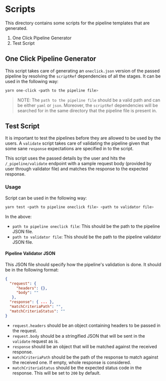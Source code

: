 # Scripts

This directory contains some scripts for the pipeline templates that are generated.

1. One Click Pipeline Generator
2. Test Script

## One Click Pipeline Generator

This script takes care of generating an `oneclick.json` version of the passed pipeline by resolving the `scriptRef` dependencies of all the stages. It can be used in the following way:

```sh
yarn one-click <path to the pipeline file>
```

> NOTE: The `path to the pipeline file` should be a valid path and can be either `yaml` or `json`. Moreover, the `scriptRef` dependencies will be searched for in the same directory that the pipeline file is present in.

## Test Script

It is important to test the pipelines before they are allowed to be used by the users. A `validate` script takes care of validating the pipeline given that some sane `response` expectations are specified in to the script.

This script uses the passed details by the user and hits the `/_pipeline/validate` endpoint with a sample request body (provided by user through validator file) and matches the response to the expected response.

### Usage

Script can be used in the following way:

```sh
yarn test <path to pipeline oneclick file> <path to validator file>
```

In the above:

- `path to pipeline oneclick file`: This should be the path to the pipeline JSON file.
- `path to validator file`: This should be the path to the pipeline validator JSON file.

#### Pipeline Validator JSON

This JSON file should specify how the pipeline's validation is done. It should be in the following format:

```json
{
  "request": { 
     "headers": {},
     "body": ""
   },
  "response": { ... },
  "matchCriteriaPath": "", 
  "matchCriteriaStatus": ""
}
```

- `request.headers` should be an object containing headers to be passed in the request.
- `request.body` should be a stringified JSON that will be sent in the `validate` request as is.
- `response` should be an object that will be matched against the received response.
- `matchCriteriaPath` should be the path of the response to match against the received one. If empty, whole response is considered.
- `matchCriteriaStatus` should be the expected status code in the response. This will be set to `200` by default.


